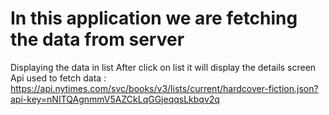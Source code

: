 # In this application we are fetching the data from server 
Displaying the data in list 
After click on list it will display the details screen
Api used to fetch data : https://api.nytimes.com/svc/books/v3/lists/current/hardcover-fiction.json?api-key=nNITQAgnmmV5AZCkLqGGjeqqsLkbqv2q
